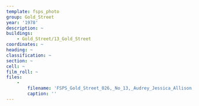 ```yaml
---
template: fsps_photo
group: Gold_Street
year: '1978'
description: ~
buildings:
    - Gold_Street/13_Gold_Street
coordinates: ~
heading: ~
classification: ~
section: ~
cell: ~
film_roll: ~
files:
    -
        filename: 'FSPS_Gold_Street_026,_No_13,_Audrey_Jessica_Allison,_17-7-C,_1978.png'
        caption: ''
---
```

